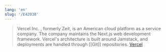 ```yaml
---
lang: 'en'
slug: '/E42038'
---
```


> Vercel Inc. , formerly Zeit, is an American cloud platform as a service company. The company maintains the Next.js web development framework. Vercel's architecture is built around Jamstack, and deployments are handled through [[Git]] repositories. [Vercel](https://en.wikipedia.org/wiki/Vercel)
